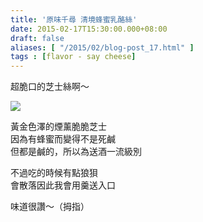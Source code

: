 ```yaml
---
title: '原味千尋 清境蜂蜜乳酪絲'
date: 2015-02-17T15:30:00.000+08:00
draft: false
aliases: [ "/2015/02/blog-post_17.html" ]
tags : [flavor - say cheese]
---
```


超脆口的芝士絲啊～  

[![](https://farm8.staticflickr.com/7372/15850070283_29e9fc23f3_z.jpg)](https://farm8.staticflickr.com/7372/15850070283_29e9fc23f3_z.jpg)

黃金色澤的煙薰脆脆芝士  
因為有蜂蜜而變得不是死鹹  
但都是鹹的，所以為送酒一流級別  
  
不過吃的時候有點狼狽  
會散落因此我會用羹送入口  
  
味道很讚～（拇指）